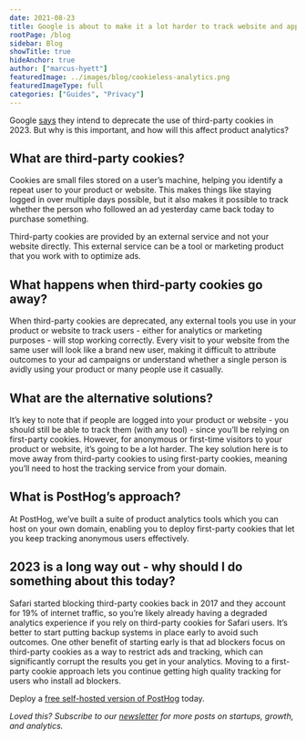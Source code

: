 ```yaml
---
date: 2021-08-23
title: Google is about to make it a lot harder to track website and app users without third-party cookies
rootPage: /blog
sidebar: Blog
showTitle: true
hideAnchor: true
author: ["marcus-hyett"]
featuredImage: ../images/blog/cookieless-analytics.png
featuredImageType: full
categories: ["Guides", "Privacy"]
---
```


Google [says](https://blog.google/products/chrome/updated-timeline-privacy-sandbox-milestones/) they intend to deprecate the use of third-party cookies in 2023. But why is this important, and how will this affect product analytics?

## What are third-party cookies?

Cookies are small files stored on a user’s machine, helping you identify a repeat user to your product or website. This makes things like staying logged in over multiple days possible, but it also makes it possible to track whether the person who followed an ad yesterday came back today to purchase something. 

Third-party cookies are provided by an external service and not your website directly. This external service can be a tool or marketing product that you work with to optimize ads.

## What happens when third-party cookies go away?

When third-party cookies are deprecated, any external tools you use in your product or website to track users - either for analytics or marketing purposes - will stop working correctly. Every visit to your website from the same user will look like a brand new user, making it difficult to attribute outcomes to your ad campaigns or understand whether a single person is avidly using your product or many people use it casually.

## What are the alternative solutions?

It’s key to note that if people are logged into your product or website - you should still be able to track them (with any tool) - since you’ll be relying on first-party cookies. However, for anonymous or first-time visitors to your product or website, it’s going to be a lot harder. The key solution here is to move away from third-party cookies to using first-party cookies, meaning you’ll need to host the tracking service from your domain.

## What is PostHog’s approach?

At PostHog, we’ve built a suite of product analytics tools which you can host on your own domain, enabling you to deploy first-party cookies that let you keep tracking anonymous users effectively.

## 2023 is a long way out - why should I do something about this today?

Safari started blocking third-party cookies back in 2017 and they account for 19% of internet traffic, so you’re likely already having a degraded analytics experience if you rely on third-party cookies for Safari users. It’s better to start putting backup systems in place early to avoid such outcomes. One other benefit of starting early is that ad blockers focus on third-party cookies as a way to restrict ads and tracking, which can significantly corrupt the results you get in your analytics. Moving to a first-party cookie approach lets you continue getting high quality tracking for users who install ad blockers.

Deploy a [free self-hosted version of PostHog](https://posthog.com/signup) today.

_Loved this? Subscribe to our [newsletter](https://posthog.com/newsletter) for more posts on startups, growth, and analytics._
